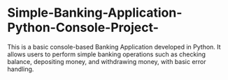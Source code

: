 # Simple-Banking-Application-Python-Console-Project-
This is a basic console-based Banking Application developed in Python. It allows users to perform simple banking operations such as checking balance, depositing money, and withdrawing money, with basic error handling.
